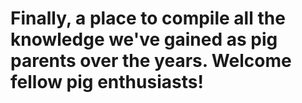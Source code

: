 <!-- TITLE: Pigipedia -->
<!-- SUBTITLE: The official wiki for mini-pig parents and enthusiasts. -->

<div style="position: relative; min-height: 1500px; ">
<div style="position: absolute; top: 0; left: 0; width: 100%; height: 100%; opacity: .25; background-image: url(/uploads/free-pig-wallpapers-8.jpg); background-size: contain;"></div>

<h1>Finally, a place to compile all the knowledge we've gained as pig parents over the years. Welcome fellow pig enthusiasts!</h1>



</div>